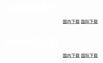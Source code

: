 # <a style="color: #fff" href="https://space.bilibili.com/640736191" target="_blank" rel="noopener noreferrer" title="By bilibili@发呆鲨">warma OS 11</a>

<p align="center">
    <a class="btn" rel="noopener noreferrer" href="https://download.fuibafuyu.net/d/db/System/Windows/rana/warma%20OS%2011.iso">国内下载</a>
    <a class="btn" rel="noopener noreferrer" href="https://download.fuibafuyu.net/d/OD/System/Windows/rana/warma%20OS%2011.iso">国际下载</a>
</p>

# <a style="color: #fff" href="https://space.bilibili.com/640736191" target="_blank" rel="noopener noreferrer" title="By bilibili@发呆鲨">warma OS 10</a>

<p align="center">
    <!-- <a class="btn" rel="noopener noreferrer" href="https://download.fuibafuyu.net/d/123/System/Windows/rana/warma%20OS.iso">联通下载</a> -->
    <a class="btn" rel="noopener noreferrer" href="https://download.fuibafuyu.net/d/db/System/Windows/rana/warma%20OS%2010.iso">国内下载</a>
    <a class="btn" rel="noopener noreferrer" href="https://download.fuibafuyu.net/d/OD/System/Windows/rana/warma%20OS%2010.iso">国际下载</a>
</p>